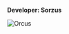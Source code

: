 <b>Developer: Sorzus</b>

![Orcus](https://github.com/yuankong666/Ultimate-RAT-Collection/assets/128066597/da500352-c30d-4eb9-931e-cc320c4a6578)
